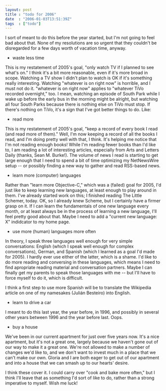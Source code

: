 ```yaml
---
layout: post
title : "todo for 2006"
date  : "2006-01-03T13:51:39Z"
tags  : ["todo"]
---
```

I sort of meant to do this before the year started, but I'm not going to feel bad about that.  None of my resolutions are so urgent that they couldn't be disregarded for a few days worth of vacation time, anyway.

* waste less time

This is my restatement of 2005's goal, "only watch TV if I planned to see what's on."  I think it's a bit more reasonable, even if it's more broad in scope.  Watching a TV show I didn't plan to watch is OK if it's something really interesting.  Watching "whatever is on right now" is horrible, and I must not do it.  "whatever is on right now" applies to "whatever TiVo recorded overnight," too.  I mean, watching an episode of South Park while I wake up before the early bus in the morning might be alright, but watching all four South Parks because there is nothing else on TiVo must stop.  If there's nothing on TiVo, it's a sign that I've got better things to do.  Like:

* read more

This is my restatement of 2005's goal, "keep a record of every book I read (and read more of them)."  Well, I'm now keeping a record of all the books I read, and I'm doing pretty well with that, I think.  It's helping me notice that I'm not reading enough books!  While I'm reading fewer books than I'd like to, I am reading a lot of interesting articles, especially from Arts and Letters Daily (thanks, Sean M. Burke!).  The volume of news I read is starting to get large enough that I need to spend a bit of time optimizing my NetNewsWire setup -- or possibly finding a new way to gather and read RSS-based news.

* learn more (computer) languages

Rather than "learn more Objective-C," which was a (failed) goal for 2005, I'd just like to keep learning new languages, at least enough to play around in them.  I've already started work on this; I finished reading The Little Schemer, today.  OK, so I already knew Scheme, but I certainly have a firmer grasp on it.  If I can learn the fundamentals of one new language every month, or at least always be in the process of learning a new language, I'll feel pretty good about that.  Maybe I need to add a "current new language: X" indidcator to my home page.

* use more (human) languages more often

In theory, I speak three languages well enough for very simple conversations: English (which I speak well enough for complex conversations), German, and Spanish (which I learned as a goal I'd made for 2005).  I hardly ever use either of the latter, which is a shame.  I'd like to do more reading and conversing in these languages, which means I need to find apropriate reading material and conversation partners.  Maybe I can finally get my parents to speak those languages with me -- but I'll have to force myself to do it, which is difficult.

I think a first step to use more Spanish will be to translate the Wikipedia article on one of my namesakes (Julián Besteiro) into English.

* learn to drive a car

I meant to do this last year, the year before, in 1996, and possibly in several other years between 1996 and the year before last.  Oops.

* buy a house

We've been in our current apartment for just over five years now.  It's a nice apartment, but it's not a great one, largely because we haven't gone out of our way to make it a great one.  We're not allowed to make a number of changes we'd like to, and we don't want to invest much in a place that we can't make our own.  Gloria and I are both eager to get out of our apartment and into a house that we can smash up to our hearts' desire.

I think these cover it.  I could carry over "cook and bake more often," but I think I'll leave that as something I'd sort of like to do, rather than a strong imperative to myself.  Wish me luck!
